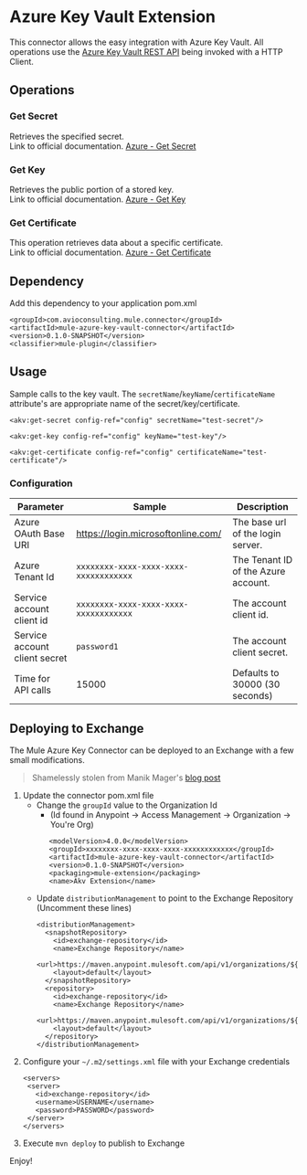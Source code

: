 # Azure Key Vault Extension

This connector allows the easy integration with Azure Key Vault.  All operations use the [Azure Key Vault REST API](https://docs.microsoft.com/en-us/rest/api/keyvault/) being invoked with a HTTP Client. 

## Operations

### Get Secret
Retrieves the specified secret.  
Link to official documentation.  [Azure - Get Secret](https://docs.microsoft.com/en-us/rest/api/keyvault/getsecret/getsecret)

### Get Key
Retrieves the public portion of a stored key.  
Link to official documentation.  [Azure - Get Key](https://docs.microsoft.com/en-us/rest/api/keyvault/getkey/getkey) 

### Get Certificate
This operation retrieves data about a specific certificate.  
Link to official documentation.  [Azure - Get Certificate](https://docs.microsoft.com/en-us/rest/api/keyvault/getcertificate/getcertificate])


## Dependency
Add this dependency to your application pom.xml

```
<groupId>com.avioconsulting.mule.connector</groupId>
<artifactId>mule-azure-key-vault-connector</artifactId>
<version>0.1.0-SNAPSHOT</version>
<classifier>mule-plugin</classifier>
```

## Usage
Sample calls to the key vault.  The `secretName`/`keyName`/`certificateName` attribute's are appropriate name of the secret/key/certificate.
```
<akv:get-secret config-ref="config" secretName="test-secret"/>

<akv:get-key config-ref="config" keyName="test-key"/>

<akv:get-certificate config-ref="config" certificateName="test-certificate"/>
```

### Configuration
|Parameter|Sample|Description|
|---|---|---|
|Azure OAuth Base URI|https://login.microsoftonline.com/|The base url of the login server.|
|Azure Tenant Id|`xxxxxxxx-xxxx-xxxx-xxxx-xxxxxxxxxxxx`|The Tenant ID of the Azure account.|
|Service account client id|`xxxxxxxx-xxxx-xxxx-xxxx-xxxxxxxxxxxx`|The account client id.|
|Service account client secret|`password1`|The account client secret.|
|Time for API calls|15000|Defaults to 30000 (30 seconds)|


## Deploying to Exchange
The Mule Azure Key Connector can be deployed to an Exchange with a few small modifications.
> Shamelessly stolen from Manik Mager's [blog post](https://javastreets.com/blog/publish-connectors-to-anypoint-exchange.html)
1. Update the connector pom.xml file
    * Change the `groupId` value to the Organization Id 
        * (Id found in Anypoint -> Access Management -> Organization -> You're Org)
        ```
           <modelVersion>4.0.0</modelVersion>
           <groupId>xxxxxxxx-xxxx-xxxx-xxxx-xxxxxxxxxxxx</groupId>
           <artifactId>mule-azure-key-vault-connector</artifactId>
           <version>0.1.0-SNAPSHOT</version>
           <packaging>mule-extension</packaging>
           <name>Akv Extension</name>
        ```
    * Update `distributionManagement` to point to the Exchange Repository (Uncomment these lines)
        ```
        <distributionManagement>
          <snapshotRepository>
            <id>exchange-repository</id>
            <name>Exchange Repository</name>
            <url>https://maven.anypoint.mulesoft.com/api/v1/organizations/${pom.groupId}/maven</url>
            <layout>default</layout>
          </snapshotRepository>
          <repository>
            <id>exchange-repository</id>
            <name>Exchange Repository</name>
            <url>https://maven.anypoint.mulesoft.com/api/v1/organizations/${pom.groupId}/maven</url>
            <layout>default</layout>
          </repository>
        </distributionManagement>
        ```
1. Configure your `~/.m2/settings.xml` file with your Exchange credentials
    ```
    <servers>
     <server>
       <id>exchange-repository</id>
       <username>USERNAME</username>
       <password>PASSWORD</password>
     </server>
    </servers>
    ```
1. Execute `mvn deploy` to publish to Exchange

Enjoy!